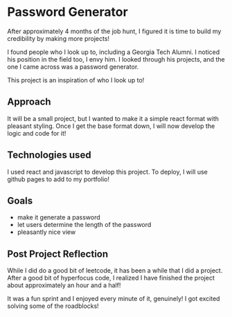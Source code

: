 # Password Generator

After approximately 4 months of the job hunt, I figured it is time to build my credibility by making more projects!

I found people who I look up to, including a Georgia Tech Alumni. I noticed his position in the field too, I envy him. I looked through his projects, and the one I came across was a password generator.

This project is an inspiration of who I look up to!

## Approach

It will be a small project, but I wanted to make it a simple react format with pleasant styling. Once I get the base format down, I will now develop the logic and code for it!

## Technologies used

I used react and javascript to develop this project. To deploy, I will use github pages to add to my portfolio!

## Goals
- make it generate a password
- let users determine the length of the password
- pleasantly nice view

## Post Project Reflection
While I did do a good bit of leetcode, it has been a while that I did a project. After a good bit of hyperfocus code, I realized I have finished the project about approximately an hour and a half! 

It was a fun sprint and I enjoyed every minute of it, genuinely! I got excited solving some of the roadblocks!